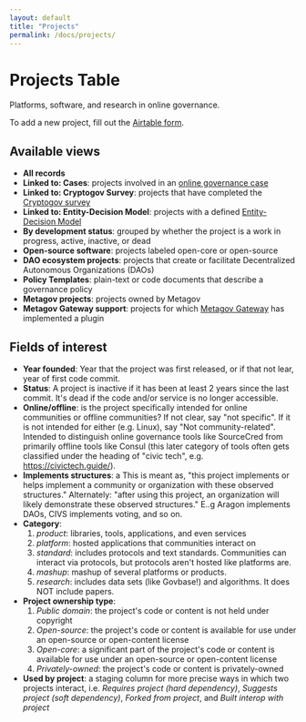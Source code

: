 ```yaml
---
layout: default
title: "Projects"
permalink: /docs/projects/
---
```


# Projects Table

Platforms, software, and research in online governance.

To add a new project, fill out the [Airtable form](https://airtable.com/shr1BcXojViDgTOdX).

## Available views
- **All records**
- **Linked to: Cases**: projects involved in an [online governance case](../cases)
- **Linked to: Cryptogov Survey**: projects that have completed the [Cryptogov survey](../cryptogov)
- **Linked to: Entity-Decision Model**: projects with a defined [Entity-Decision Model](../ed-model)
- **By development status**: grouped by whether the project is a work in progress, active, inactive, or dead
- **Open-source software**: projects labeled open-core or open-source
- **DAO ecosystem projects**: projects that create or facilitate Decentralized Autonomous Organizations (DAOs)
- **Policy Templates**: plain-text or code documents that describe a governance policy
- **Metagov projects**: projects owned by Metagov
- **Metagov Gateway support**: projects for which [Metagov Gateway](https://gateway.metagov.org/) has implemented a plugin

## Fields of interest
- **Year founded**: Year that the project was first released, or if that not lear, year of first code commit.
- **Status**: A project is inactive if it has been at least 2 years since the last commit. It's dead if the code and/or service is no longer accessible.
- **Online/offline**: is the project specifically intended for online communities or offline communities? If not clear, say "not specific". If it is not intended for either (e.g. Linux), say "Not community-related". Intended to distinguish online governance tools like SourceCred from primarily offline tools like Consul (this later category of tools often gets classified under the heading of "civic tech", e.g. https://civictech.guide/).
- **Implements structures**: a This is meant as, "this project implements or helps implement a community or organization with these observed structures." Alternately: "after using this project, an organization will likely demonstrate these observed structures." E..g Aragon implements DAOs, CIVS implements voting, and so on.
- **Category**: 
  1. *product*: libraries, tools, applications, and even services
  2. *platform*: hosted applications that communities interact on
  3. *standard*: includes protocols and text standards. Communities can interact via protocols, but protocols aren't hosted like platforms are.
  4. *mashup*: mashup of several platforms or products.
  5. *research*: includes data sets (like Govbase!) and algorithms. It does NOT include papers.
- **Project ownership type**: 
  1. *Public domain*: the project's code or content is not held under copyright
  2. *Open-source*: the project's code or content is available for use under an open-source or open-content license
  3. *Open-core*: a significant part of the project's code or content is available for use under an open-source or open-content license
  4. *Privately-owned*: the project's code or content is privately-owned
- **Used by project**: a staging column for more precise ways in which two projects interact, i.e. *Requires project (hard dependency)*, *Suggests project (soft dependency)*, *Forked from project*, and *Built interop with project*
